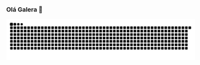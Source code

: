 ### Olá Galera 👋

![Snake animation](https://github.com/ViniciusCanaan/ViniciusCanaan/blob/output/github-contribution-grid-snake.svg)
